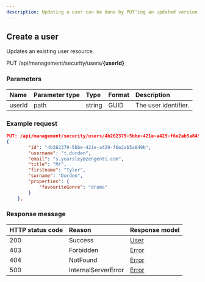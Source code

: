 ```yaml
---
description: Updating a user can be done by PUT'ing an updated version of the user resource. 
---
```


## Create a user

Updates an existing user resource.

<span class="label label--put">PUT</span> /api/management/security/users/**{userId}**

### Parameters

| Name      | Parameter type | Type   | Format | Description                                                                                             |
|:----------|:---------------|:-------|:-------|:--------------------------------------------------------------------------------------------------------|
| userId    | path           | string | GUID   | The user identifier.                                                                                    |

### Example request

```json
PUT: /api/management/security/users/4b262379-5bbe-421e-a429-f6e2ab5a849b
{
        "id": "4b262379-5bbe-421e-a429-f6e2ab5a849b",
        "username": "t.durden",
        "email": "s.yearsley@zengenti.com",
        "title": "Mr",
        "firstname": "Tyler",
        "surname": "Durden",
        "properties": {
            "favouriteGenre": "drama"
        }
    },
```

### Response message

| HTTP status code | Reason              | Response model                   |
|:-----------------|:--------------------|:---------------------------------|
| 200              | Success             | [User](/model/user.md)           |
| 403              | Forbidden           | [Error](/key-concepts/errors.md) |
| 404              | NotFound            | [Error](/key-concepts/errors.md) |
| 500              | InternalServerError | [Error](/key-concepts/errors.md) |